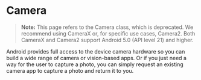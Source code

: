 # Camera

> **Note:** This page refers to the Camera class, which is deprecated. We recommend using CameraX or, for specific use cases, Camera2. Both CameraX and Camera2 support Android 5.0 (API level 21) and higher.

Android provides full access to the device camera hardware so you can build a wide range of camera or vision-based apps. Or if you just need a way for the user to capture a photo, you can simply request an existing camera app to capture a photo and return it to you.

